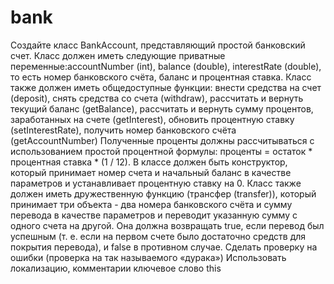 # bank

Создайте класс BankAccount, представляющий простой банковский счет. Класс должен иметь следующие приватные переменные:accountNumber (int), balance (double), interestRate (double), то есть номер банковского счёта, баланс и процентная ставка.
Класс также должен иметь общедоступные функции: внести средства на счет (deposit), снять средства со счета (withdraw), рассчитать и вернуть текущий баланс (getBalance), рассчитать и вернуть сумму процентов, заработанных на счете (getInterest), обновить процентную ставку (setInterestRate), получить номер банковского счёта (getAccountNumber)
Полученные проценты должны рассчитываться с использованием простой процентной формулы: проценты = остаток * процентная ставка * (1 / 12).
В классе должен быть конструктор, который принимает номер счета и начальный баланс в качестве параметров и устанавливает процентную ставку на 0.
Класс также должен иметь дружественную функцию (трансфер (transfer)), который принимает три объекта - два номера банковского счёта и сумму перевода в качестве параметров и переводит указанную сумму с одного счета на другой. Она должна возвращать true, если перевод был успешным (т. е. если на первом счете было достаточно средств для покрытия перевода), и false в противном случае.
Сделать проверку на ошибки (проверка на так называемого «дурака»)
Использовать локализацию, комментарии ключевое слово this
